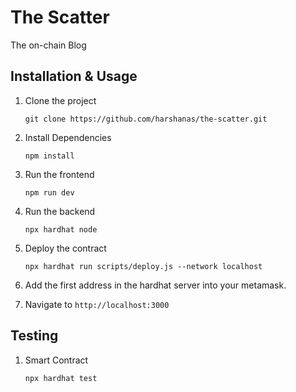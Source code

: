 # The Scatter
The on-chain Blog 

## Installation & Usage

1. Clone the project

    ```
    git clone https://github.com/harshanas/the-scatter.git
    ```

2. Install Dependencies
    ```
    npm install
    ```

3. Run the frontend
    ```
    npm run dev
    ```

4. Run the backend
    ```
    npx hardhat node
    ```

5. Deploy the contract
    ```
    npx hardhat run scripts/deploy.js --network localhost
    ```

6. Add the first address in the hardhat server into your metamask.

7. Navigate to `http://localhost:3000`
## Testing

1. Smart Contract

    ```
    npx hardhat test
    ```